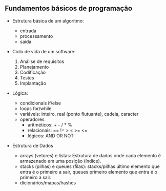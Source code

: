 ## Fundamentos básicos de programação
* Estrutura básica de um algoritmo: 
  * entrada
  * processamento 
  * saída

* Ciclo de vida de um software:
  1. Análise de requisitos
  2. Planejamento
  3. Codificação
  4. Testes
  5. Implantação

* Lógica:
  * condicionais if/else
  * loops for/while
  * variáveis: inteiro, real (ponto flutuante), cadeia, caracter
  * operadores
    * aritméticos: + - / * %
    * relacionais: == != > < >= <=
    * lógicos: AND OR NOT

* Estrutura de Dados
  * arrays (vetores) e listas: Estrutura de dados onde cada elemento é armazenado em uma posição (índice).
  * stacks (pilhas) e queues (filas): stacks/pilhas último elemento que entra é o primeiro a sair, queues primeiro elemento que entra é o primeiro a sair.
  * dicionários/mapas/hashes
